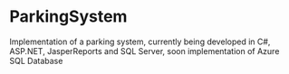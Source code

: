 # ParkingSystem

Implementation of a parking system, currently being developed in C#, ASP.NET, JasperReports and SQL Server, soon implementation of Azure SQL Database
